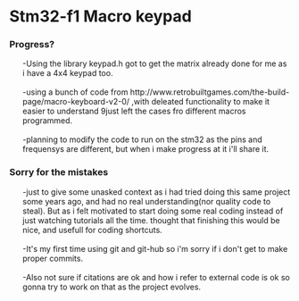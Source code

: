 <h1> Stm32-f1 Macro keypad</h1>
  <h3>Progress?</h3>  
   <ul>
     -Using the library keypad.h got to get the matrix already done for me as i have a 4x4 keypad too.<br><br>
     -using a bunch of code from  http://www.retrobuiltgames.com/the-build-page/macro-keyboard-v2-0/ ,with deleated functionality to make it easier to understand 9just left the cases fro different macros programmed.<br><br>
     -planning to modify the code to run on the stm32 as the pins and frequensys are different, but when i make progress at it i'll share it.<br>
    </ul> 
    <h3>Sorry for the mistakes</h3>
      <ul>
         -just to give some unasked context as i had tried doing this same project some years ago, and had no real understanding(nor quality code to steal). But as i felt motivated to start 
           doing some real coding instead of just watching tutorials all the time. thought that finishing this would be nice, and usefull for coding shortcuts.<br><br>
         -It's my first time using git and git-hub so i'm sorry if i don't get to make proper commits.<br><br>
         -Also not sure if citations are ok and how i refer to external code is ok so gonna try to work on that as the project evolves.
        </ul>
 

